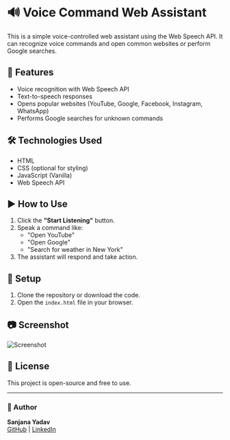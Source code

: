 # 🔊 Voice Command Web Assistant

This is a simple voice-controlled web assistant using the Web Speech API. It can recognize voice commands and open common websites or perform Google searches.

## 🚀 Features

- Voice recognition with Web Speech API
- Text-to-speech responses
- Opens popular websites (YouTube, Google, Facebook, Instagram, WhatsApp)
- Performs Google searches for unknown commands

## 🛠️ Technologies Used

- HTML
- CSS (optional for styling)
- JavaScript (Vanilla)
- Web Speech API

## ▶️ How to Use

1. Click the **"Start Listening"** button.
2. Speak a command like:
   - "Open YouTube"
   - "Open Google"
   - "Search for weather in New York"
3. The assistant will respond and take action.

## 📁 Setup

1. Clone the repository or download the code.
2. Open the `index.html` file in your browser.

## 📷 Screenshot

![Screenshot](https://github.com/user-attachments/assets/50c30d21-7553-4bcf-83e4-960dce005bba)
 <!-- Add screenshot image to your repo if needed -->

## 📄 License

This project is open-source and free to use.

---

### 👤 Author

**Sanjana Yadav**  
[GitHub](https://github.com/Sanjanayadav07) | [LinkedIn](www.linkedin.com/in/sanjana-yadav007)
